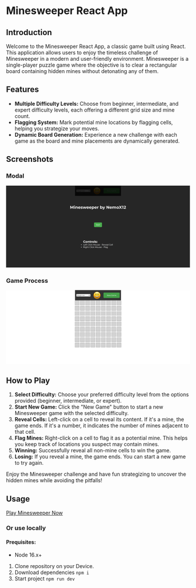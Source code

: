 # Minesweeper React App

## Introduction

Welcome to the Minesweeper React App, a classic game built using React. This application allows users to enjoy the timeless challenge of Minesweeper in a modern and user-friendly environment. Minesweeper is a single-player puzzle game where the objective is to clear a rectangular board containing hidden mines without detonating any of them.

## Features

- **Multiple Difficulty Levels:** Choose from beginner, intermediate, and expert difficulty levels, each offering a different grid size and mine count.
- **Flagging System:** Mark potential mine locations by flagging cells, helping you strategize your moves.
- **Dynamic Board Generation:** Experience a new challenge with each game as the board and mine placements are dynamically generated.

## Screenshots

### Modal

![Modal](public/modal.png)

### Game Process

![Game Process](public/game.png)

## How to Play

1. **Select Difficulty:** Choose your preferred difficulty level from the options provided (beginner, intermediate, or expert).
2. **Start New Game:** Click the "New Game" button to start a new Minesweeper game with the selected difficulty.
3. **Reveal Cells:** Left-click on a cell to reveal its content. If it's a mine, the game ends. If it's a number, it indicates the number of mines adjacent to that cell.
4. **Flag Mines:** Right-click on a cell to flag it as a potential mine. This helps you keep track of locations you suspect may contain mines.
5. **Winning:** Successfully reveal all non-mine cells to win the game.
6. **Losing:** If you reveal a mine, the game ends. You can start a new game to try again.

Enjoy the Minesweeper challenge and have fun strategizing to uncover the hidden mines while avoiding the pitfalls!

## Usage

[Play Minesweeper Now](link-to-live-app)

### Or use locally

#### Prequisites:

- Node 16.x+

1. Clone repository on your Device.
2. Download dependencies `npm i`
3. Start project `npm run dev`
